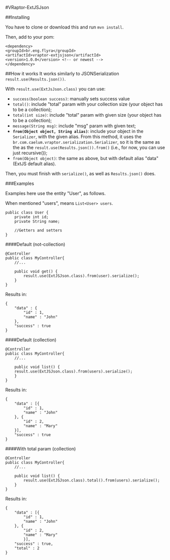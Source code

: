 #VRaptor-ExtJSJson

##Installing

You have to clone or download this and run `mvn install`.

Then, add to your pom:

```
<dependency>
<groupId>br.eng.flyra</groupId>
<artifactId>vraptor-extjsjson</artifactId>
<version>1.0.0</version> <!-- or newest -->
</dependency>

```

##How it works
It works similarly to JSONSerialization `result.use(Results.json())`.  

With `result.use(ExtJsJson.class)` you can use:

 - `success(boolean success)`: manually sets success value
 - `total()`: include "total" param with your collection size (your object has to be a collection);
 - `total(int size)`: include "total" param with given size (your object has to be a collection);
 - `message(String msg)`: include "msg" param with given text;
 - **`from(Object object, String alias)`**: include your object in the `Serializer`, with the given alias. From this method, it uses the `br.com.caelum.vraptor.serialization.Serializer`, so it is the same as the as the `result.use(Results.json()).from()` (i.e., for now, you can use just recursive());
 - `from(Object object)`: the same as above, but with default alias "data" (ExtJS default alias).
 
 Then, you must finish with `serialize()`, as well as `Results.json()` does.

###Examples

Examples here use the entity "User", as follows.   
  
When mentioned "users", means `List<User> users`.

```
public class User {
    private int id;
    private String name;

    //Getters and setters
}
```

####Default (not-collection)

```
@Controller
public class MyController{
    //...

    public void get() {
        result.use(ExtJSJson.class).from(user).serialize();
    }
}

```
Results in:

```
{
    "data" : {
        "id" : 1,
        "name" : "John"
    },
    "success" : true
}
```

####Default (collection)

```
@Controller
public class MyController{
    //...

    public void list() {
    result.use(ExtJSJson.class).from(users).serialize();
    }
}

```
Results in:

```
{
    "data" : [{
        "id" : 1,
        "name" : "John"
    }, {
        "id" : 2,
        "name" : "Mary"
    }],
    "success" : true
}
```

####With total param (collection)

```
@Controller
public class MyController{
    //...

    public void list() {
        result.use(ExtJSJson.class).total().from(users).serialize();
    }
}

```
Results in:

```
{
    "data" : [{
        "id" : 1,
        "name" : "John"
    }, {
        "id" : 2,
        "name" : "Mary"
        }],
    "success" : true,
    "total" : 2
}
```
